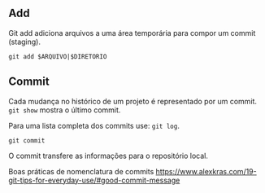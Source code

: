 Add
---
Git add adiciona arquivos a uma área temporária
para compor um commit (staging).

```
git add $ARQUIVO|$DIRETORIO
```


Commit
------

Cada mudança no histórico de um projeto é representado por um
commit. `git show` mostra o  último commit.

Para uma lista completa dos commits use: `git log`.

```
git commit
```

O commit transfere as informações para o repositório local.

Boas práticas de nomenclatura de commits
https://www.alexkras.com/19-git-tips-for-everyday-use/#good-commit-message
